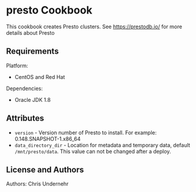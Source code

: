 presto Cookbook
===============
This cookbook creates Presto clusters.  See https://prestodb.io/ for more details about Presto

Requirements
------------
Platform:

* CentOS and Red Hat

Dependencies:

* Oracle JDK 1.8


Attributes
----------
* `version` - Version number of Presto to install.  For example: 0.148.SNAPSHOT-1.x86_64
* `data_directory_dir` - Location for metadata and temporary data, default `/mnt/presto/data`. This value can not be changed after a deploy.

License and Authors
-------------------
Authors:
Chris Undernehr
